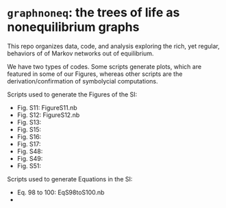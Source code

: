 # `graphnoneq`: the trees of life as nonequilibrium graphs
This repo organizes data, code, and analysis exploring the rich, yet regular, behaviors of of Markov networks out of equilibrium.

We have two types of codes. Some scripts generate plots, which are featured in some of our Figures, whereas other scripts are the derivation/confirmation of symbolycial computations. 

Scripts used to generate the Figures of the SI:
- Fig. S11: FigureS11.nb
- Fig. S12: FigureS12.nb
- Fig. S13: 
- Fig. S15:
- Fig. S16:
- Fig. S17:
- Fig. S48:
- Fig. S49:
- Fig. S51:

Scripts used to generate Equations in the SI:
- Eq. 98 to 100: EqS98toS100.nb
- 

